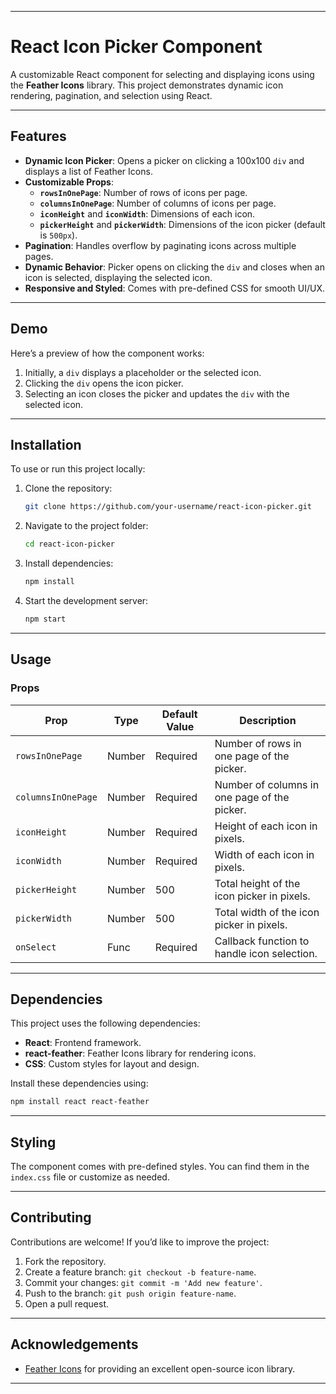 
---

# **React Icon Picker Component**

A customizable React component for selecting and displaying icons using the **Feather Icons** library. This project demonstrates dynamic icon rendering, pagination, and selection using React.

---

## **Features**

- **Dynamic Icon Picker**: Opens a picker on clicking a 100x100 `div` and displays a list of Feather Icons.
- **Customizable Props**:
  - **`rowsInOnePage`**: Number of rows of icons per page.
  - **`columnsInOnePage`**: Number of columns of icons per page.
  - **`iconHeight`** and **`iconWidth`**: Dimensions of each icon.
  - **`pickerHeight`** and **`pickerWidth`**: Dimensions of the icon picker (default is `500px`).
- **Pagination**: Handles overflow by paginating icons across multiple pages.
- **Dynamic Behavior**: Picker opens on clicking the `div` and closes when an icon is selected, displaying the selected icon.
- **Responsive and Styled**: Comes with pre-defined CSS for smooth UI/UX.

---

## **Demo**

Here’s a preview of how the component works:

1. Initially, a `div` displays a placeholder or the selected icon.
2. Clicking the `div` opens the icon picker.
3. Selecting an icon closes the picker and updates the `div` with the selected icon.

---

## **Installation**

To use or run this project locally:

1. Clone the repository:

   ```bash
   git clone https://github.com/your-username/react-icon-picker.git
   ```

2. Navigate to the project folder:

   ```bash
   cd react-icon-picker
   ```

3. Install dependencies:

   ```bash
   npm install
   ```

4. Start the development server:

   ```bash
   npm start
   ```

---

## **Usage**

### **Props**

| Prop              | Type   | Default Value | Description                                                    |
|-------------------|--------|---------------|----------------------------------------------------------------|
| `rowsInOnePage`   | Number | Required      | Number of rows in one page of the picker.                     |
| `columnsInOnePage`| Number | Required      | Number of columns in one page of the picker.                  |
| `iconHeight`      | Number | Required      | Height of each icon in pixels.                                |
| `iconWidth`       | Number | Required      | Width of each icon in pixels.                                 |
| `pickerHeight`    | Number | 500           | Total height of the icon picker in pixels.                    |
| `pickerWidth`     | Number | 500           | Total width of the icon picker in pixels.                     |
| `onSelect`        | Func   | Required      | Callback function to handle icon selection.                   |

---

## **Dependencies**

This project uses the following dependencies:

- **React**: Frontend framework.
- **react-feather**: Feather Icons library for rendering icons.
- **CSS**: Custom styles for layout and design.

Install these dependencies using:

```bash
npm install react react-feather
```

---

## **Styling**

The component comes with pre-defined styles. You can find them in the `index.css` file or customize as needed.

---

## **Contributing**

Contributions are welcome! If you’d like to improve the project:

1. Fork the repository.
2. Create a feature branch: `git checkout -b feature-name`.
3. Commit your changes: `git commit -m 'Add new feature'`.
4. Push to the branch: `git push origin feature-name`.
5. Open a pull request.

---

## **Acknowledgements**

- [Feather Icons](https://feathericons.com/) for providing an excellent open-source icon library.

---